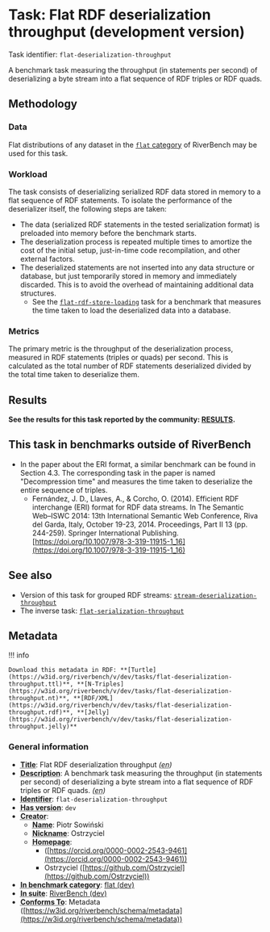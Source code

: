# Task: Flat RDF deserialization throughput (development version)

Task identifier: `flat-deserialization-throughput`

A benchmark task measuring the throughput (in statements per second) of deserializing a byte stream into a flat sequence of RDF triples or RDF quads.

## Methodology

### Data

Flat distributions of any dataset in the [`flat` category](../../categories/flat/index.md) of RiverBench may be used for this task.

### Workload

The task consists of deserializing serialized RDF data stored in memory to a flat sequence of RDF statements. To isolate the performance of the deserializer itself, the following steps are taken:

- The data (serialized RDF statements in the tested serialization format) is preloaded into memory before the benchmark starts.
- The deserialization process is repeated multiple times to amortize the cost of the initial setup, just-in-time code recompilation, and other external factors.
- The deserialized statements are not inserted into any data structure or database, but just temporarily stored in memory and immediately discarded. This is to avoid the overhead of maintaining additional data structures.
    - See the [`flat-rdf-store-loading`](../flat-rdf-store-loading/index.md) task for a benchmark that measures the time taken to load the deserialized data into a database.

### Metrics

The primary metric is the throughput of the deserialization process, measured in RDF statements (triples or quads) per second. This is calculated as the total number of RDF statements deserialized divided by the total time taken to deserialize them.


## Results

**See the results for this task reported by the community: [RESULTS](results.md).**

## This task in benchmarks outside of RiverBench

- In the paper about the ERI format, a similar benchmark can be found in Section 4.3. The corresponding task in the paper is named "Decompression time" and measures the time taken to deserialize the entire sequence of triples.
    - Fernández, J. D., Llaves, A., & Corcho, O. (2014). Efficient RDF interchange (ERI) format for RDF data streams. In The Semantic Web–ISWC 2014: 13th International Semantic Web Conference, Riva del Garda, Italy, October 19-23, 2014. Proceedings, Part II 13 (pp. 244-259). Springer International Publishing. [https://doi.org/10.1007/978-3-319-11915-1_16](https://doi.org/10.1007/978-3-319-11915-1_16)

## See also

- Version of this task for grouped RDF streams: [`stream-deserialization-throughput`](../stream-deserialization-throughput/index.md)
- The inverse task: [`flat-serialization-throughput`](../flat-serialization-throughput/index.md)


## Metadata



!!! info

    Download this metadata in RDF: **[Turtle](https://w3id.org/riverbench/v/dev/tasks/flat-deserialization-throughput.ttl)**, **[N-Triples](https://w3id.org/riverbench/v/dev/tasks/flat-deserialization-throughput.nt)**, **[RDF/XML](https://w3id.org/riverbench/v/dev/tasks/flat-deserialization-throughput.rdf)**, **[Jelly](https://w3id.org/riverbench/v/dev/tasks/flat-deserialization-throughput.jelly)**



### General information

- **<abbr title="A name given to the resource.">Title</abbr>**: Flat RDF deserialization throughput _(<abbr title="English">en</abbr>)_
- **<abbr title="An account of the resource.">Description</abbr>**: A benchmark task measuring the throughput (in statements per second) of deserializing a byte stream into a flat sequence of RDF triples or RDF quads. _(<abbr title="English">en</abbr>)_
- **<abbr title="An unambiguous reference to the resource within a given context.">Identifier</abbr>**: `flat-deserialization-throughput`
- **<abbr title="Version tag of an artifact">Has version</abbr>**: `dev`
- **<abbr title="An entity responsible for making the resource.">Creator</abbr>**: 
    - **<abbr title="A name for some thing.">Name</abbr>**: Piotr Sowiński
    - **<abbr title="A short informal nickname characterising an agent (includes login identifiers, IRC and other chat nicknames).">Nickname</abbr>**: Ostrzyciel
    - **<abbr title="This axiom needed so that Protege loads DCAT2 without errors.">Homepage</abbr>**:     
        -  ([https://orcid.org/0000-0002-2543-9461](https://orcid.org/0000-0002-2543-9461))
        - Ostrzyciel ([https://github.com/Ostrzyciel](https://github.com/Ostrzyciel))
- **<abbr title="Indicates that the subject (either a task or a profile) is in benchmark category. This property is functional (each task/profile must be in exactly one benchmark category).">In benchmark category</abbr>**: [flat (dev)](https://w3id.org/riverbench/v/dev/categories/flat)
- **<abbr title="Indicates the benchmark suite to which a dataset or profile belongs">In suite</abbr>**: [RiverBench (dev)](https://w3id.org/riverbench/)
- **<abbr title="An established standard to which the described resource conforms.">Conforms To</abbr>**: Metadata ([https://w3id.org/riverbench/schema/metadata](https://w3id.org/riverbench/schema/metadata))

